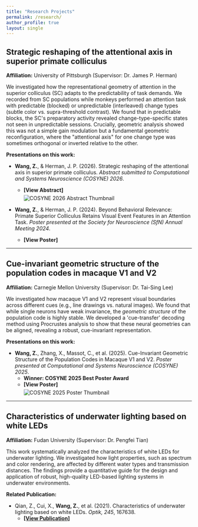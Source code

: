 ```yaml
---
title: "Research Projects"
permalink: /research/
author_profile: true
layout: single
---
```


<div style="max-width: 1200px; margin-left: auto; margin-right: auto;" markdown="1">

## Strategic reshaping of the attentional axis in superior primate colliculus
**Affiliation:** University of Pittsburgh (Supervisor: Dr. James P. Herman)

We investigated how the representational geometry of attention in the superior colliculus (SC) adapts to the predictability of task demands. We recorded from SC populations while monkeys performed an attention task with predictable (blocked) or unpredictable (interleaved) change types (subtle color vs. supra-threshold contrast). We found that in predictable blocks, the SC's preparatory activity revealed change-type-specific states not seen in unpredictable sessions. Crucially, geometric analysis showed this was not a simple gain modulation but a fundamental geometric reconfiguration, where the "attentional axis" for one change type was sometimes orthogonal or inverted relative to the other.

**Presentations on this work:**

* **Wang, Z.**, & Herman, J. P. (2026). Strategic reshaping of the attentional axis in superior primate colliculus. *Abstract submitted to Computational and Systems Neuroscience (COSYNE) 2026*.
    * <a href="{{ site.url }}/assets/files/COSYNE 2026 abstract.pdf" style="text-decoration: none;">
        <strong>[View Abstract]</strong>
        <br>
        <img src="{{ site.url }}/assets/images/COSYNE 2026 thumbnail.png" alt="COSYNE 2026 Abstract Thumbnail" style="max-width: 400px; margin-top: 5px;">
      </a>

* **Wang, Z.**, & Herman, J. P. (2024). Beyond Behavioral Relevance: Primate Superior Colliculus Retains Visual Event Features in an Attention Task. *Poster presented at the Society for Neuroscience (SfN) Annual Meeting 2024*.
   * <a href="{{ site.url }}/assets/files/SfN 2024 poster.pdf" style="text-decoration: none;">
        <strong>[View Poster]</strong>
        <br>
      </a>


---

## Cue-invariant geometric structure of the population codes in macaque V1 and V2
**Affiliation:** Carnegie Mellon University (Supervisor: Dr. Tai-Sing Lee)

We investigated how macaque V1 and V2 represent visual boundaries across different cues (e.g., line drawings vs. natural images). We found that while single neurons have weak invariance, the *geometric structure* of the population code is highly stable. We developed a 'cue-transfer' decoding method using Procrustes analysis to show that these neural geometries can be aligned, revealing a robust, cue-invariant representation.

**Presentations on this work:**

* **Wang, Z.**, Zhang, X., Massot, C., et al. (2025). Cue-Invariant Geometric Structure of the Population Codes in Macaque V1 and V2. *Poster presented at Computational and Systems Neuroscience (COSYNE) 2025*.
    * **Winner: COSYNE 2025 Best Poster Award**
    * <a href="{{ site.url }}/assets/files/COSYNE 2025 poster.pdf" style="text-decoration: none;">
        <strong>[View Poster]</strong>
        <br>
        <img src="{{ site.url }}/assets/images/COSYNE 2025 thumbnail.png" alt="COSYNE 2025 Poster Thumbnail" style="max-width: 400px; margin-top: 5px;">
      </a>

---

## Characteristics of underwater lighting based on white LEDs
**Affiliation:** Fudan University (Supervisor: Dr. Pengfei Tian)

This work systematically analyzed the characteristics of white LEDs for underwater lighting. We investigated how light properties, such as spectrum and color rendering, are affected by different water types and transmission distances. The findings provide a quantitative guide for the design and application of robust, high-quality LED-based lighting systems in underwater environments.

**Related Publication:**

* Qian, Z., Cui, X., **Wang, Z.**, et al. (2021). Characteristics of underwater lighting based on white LEDs. *Optik, 245*, 167638.
    * **[[View Publication]](https://www.sciencedirect.com/science/article/abs/pii/S0030402621012432)**

</div>
